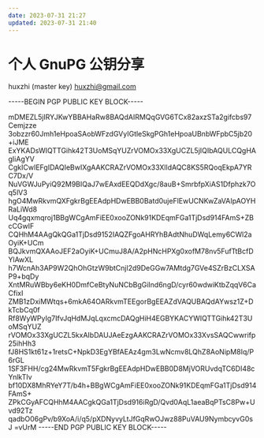 ```yaml
---
date: 2023-07-31 21:27
updated: 2023-07-31 21:40
---
```


# 个人 GnuPG 公钥分享 

huxzhi (master key) <huxzhi@gmail.com> 

<!-- more -->

-----BEGIN PGP PUBLIC KEY BLOCK-----

mDMEZL5jIRYJKwYBBAHaRw8BAQdAIRMQqGVG6TCx82axzSTa2gifcbs97Cemjzze
3obzzr60Jmh1eHpoaSAobWFzdGVyIGtleSkgPGh1eHpoaUBnbWFpbC5jb20+iJME
ExYKADsWIQTTGihk42T3UoMSqYUZrVOMOx33XgUCZL5jIQIbAQULCQgHAgIiAgYV
CgkICwIEFgIDAQIeBwIXgAAKCRAZrVOMOx33XlldAQC8KS5RQoqEkpA7YRC7Dx/V
NuVGWJuPyiQ92M9BIQaJ7wEAxdEEQDdXgc/8auB+SmrbfpXiAS1Dfphzk7Oq5lV3
hgO4MwRkvmQXFgkrBgEEAdpHDwEBB0Batd0ujeFlEwUCNKwZaVAIpAOYHRaLiWd8
Uq4gqxmqroj1BBgWCgAmFiEE0xooZONk91KDEqmFGa1TjDsd914FAmS+ZBcCGwIF
CQHhM4AAgQkQGa1TjDsd9152IAQZFgoAHRYhBAdtNhuDWqLemy6CWl2aOyiK+UCm
BQJkvmQXAAoJEF2aOyiK+UCmuJ8A/A2pHNcHPXg0xofM78nv5FufTtBcfDYlAwXL
h7WcnAh3AP9W2QhOhGtzW9btCnjl2d9DeGGw7AMtdg7GVe4SZrBzCLXSAP9+bqDy
XntMRuWBby6eKH0DmfCeBtyNuNCbBgGiInd6ngD/cyr60wdwiKtbZqqV6CaCfixI
ZMB1zDxiMWtqs+6mkA64OARkvmTEEgorBgEEAZdVAQUBAQdAYwsz1Z+DkTcbCq0f
Rf8WyWPyIg7IfvJqHdMJqLqxcmcDAQgHiH4EGBYKACYWIQTTGihk42T3UoMSqYUZ
rVOMOx33XgUCZL5kxAIbDAUJAeEzgAAKCRAZrVOMOx33XvsSAQCwwrifp25ihHh3
fJ8HS1kt61z+1retsC+NpkD3EgYBfAEAz4gm3LwNcmv8LQhZ8AoNipM8Iq/P6rGL
1SF3FHH/cg24MwRkvmT5FgkrBgEEAdpHDwEBB0D8MjVORUvdqTC6DI48cYnlkTIv
bf10DX8MhRYeY7T/b4h+BBgWCgAmFiEE0xooZONk91KDEqmFGa1TjDsd914FAmS+
ZPkCGyAFCQHhM4AACgkQGa1TjDsd916iRgD/Qvd0AqL1aeaBqPTsC8Pw+Uvd92Tz
qadbO06gPv/b9XoA/i/q5/pXDNyvyLtJfGqRwOJwz88PuVAU9NymbcyvG0sJ
=vUrM
-----END PGP PUBLIC KEY BLOCK-----